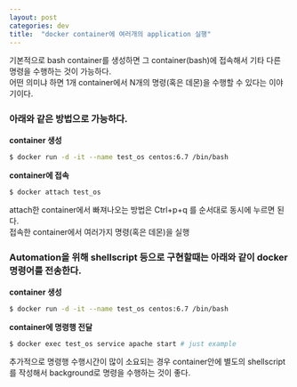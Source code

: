 ```yaml
---
layout: post
categories: dev
title:  "docker container에 여러개의 application 실행"
---
```



기본적으로 bash container를 생성하면 그 container(bash)에 접속해서 기타 다른 명령을 수행하는 것이 가능하다.  
어떤 의미냐 하면 1개 container에서 N개의 명령(혹은 데몬)을 수행할 수 있다는 이야기이다.


### 아래와 같은 방법으로 가능하다.

**container 생성**  

```bash
$ docker run -d -it --name test_os centos:6.7 /bin/bash 
```

**container에 접속**  

```bash
$ docker attach test_os
```

attach한 container에서 빠져나오는 방법은 Ctrl+p+q 를 순서대로 동시에 누르면 된다.  
접속한 container에서 여러가지 명령(혹은 데몬)을 실행

### Automation을 위해 shellscript 등으로 구현할때는 아래와 같이 docker 명령어를 전송한다.

**container 생성**  

```bash
$ docker run -d -it --name test_os centos:6.7 /bin/bash 
```

**container에 명령행 전달**  

```bash
$ docker exec test_os service apache start # just example
```

추가적으로 명령행 수행시간이 많이 소요되는 경우 container안에 별도의 shellscript를 작성해서 background로 명령을 수행하는 것이 좋다.
